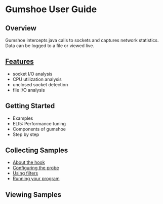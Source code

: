 Gumshoe User Guide
==================

Overview
--------

Gumshoe intercepts java calls to sockets and captures network statistics.
Data can be logged to a file or viewed live.

[Features](features.md)
-----------------------

- socket I/O analysis
- CPU utilization analysis
- unclosed socket detection  
- file I/O analysis

Getting Started
---------------

- Examples
- ELI5: Performance tuning
- Components of gumshoe
- Step by step


Collecting Samples
------------------

- [About the hook](hook.md)
- [Configuring the probe](probe.md)
- [Using filters](filters.md)
- [Running your program](run.md)

Viewing Samples
---------------